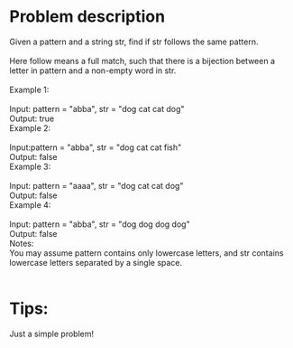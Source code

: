 # Problem description
Given a pattern and a string str, find if str follows the same pattern.<br>
<br>
Here follow means a full match, such that there is a bijection between a letter in pattern and a non-empty word in str.<br>
<br>
Example 1:<br>
<br>
Input: pattern = "abba", str = "dog cat cat dog"<br>
Output: true<br>
Example 2:<br>
<br>
Input:pattern = "abba", str = "dog cat cat fish"<br>
Output: false<br>
Example 3:<br>
<br>
Input: pattern = "aaaa", str = "dog cat cat dog"<br>
Output: false<br>
Example 4:<br>
<br>
Input: pattern = "abba", str = "dog dog dog dog"<br>
Output: false<br>
Notes:<br>
You may assume pattern contains only lowercase letters, and str contains lowercase letters separated by a single space.<br>
<br>

# Tips:
Just a simple problem!